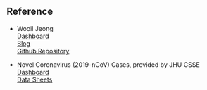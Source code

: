 ## Reference

- Wooil Jeong  
[Dashboard](https://plot.ly/dashboard/coronavirus:34/present#/)  
[Blog](https://wooiljeong.github.io/etc/corona_dash/)  
[Github Repository](https://github.com/WooilJeong/novel_coronavirus)  

- Novel Coronavirus (2019-nCoV) Cases, provided by JHU CSSE  
[Dashboard](https://gisanddata.maps.arcgis.com/apps/opsdashboard/index.html#/bda7594740fd40299423467b48e9ecf6)  
[Data Sheets](https://docs.google.com/spreadsheets/d/1yZv9w9zRKwrGTaR-YzmAqMefw4wMlaXocejdxZaTs6w/htmlview?usp=sharing&sle=true#)  
